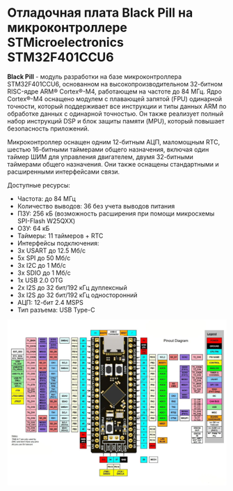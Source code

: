 ﻿# Отладочная плата Black Pill на микроконтроллере STMicroelectronics STM32F401CCU6

**Black Pill** - модуль разработки на базе микроконтроллера STM32F401CСU6,
основанном на высокопроизводительном 32-битном RISC-ядре ARM® Cortex®-M4,
работающем на частоте до 84 МГц. Ядро Cortex®-M4 оснащено модулем с плавающей
запятой (FPU) одинарной точности, который поддерживает все инструкции и типы
данных ARM по обработке данных с одинарной точностью. Он также реализует полный
набор инструкций DSP и блок защиты памяти (MPU), который повышает безопасность
приложений.

Микроконтроллер оснащен одним 12-битным АЦП, маломощным RTC, шестью 16-битными
таймерами общего назначения, включая один таймер ШИМ для управления двигателем,
двумя 32-битными таймерами общего назначения. Они также оснащены стандартными
и расширенными интерфейсами связи. 

Доступные ресурсы:
- Частота: до 84 МГц
- Количество выводов: 36 без учета выводов питания
- ПЗУ: 256 кБ (возможность расширения при помощи микросхемы SPI-Flash W25QXX)
- ОЗУ: 64 кБ
- Таймеры: 11 таймеров + RTC
- Интерфейсы подключения:
- 3x USART до 12.5 Мб/с
- 5x SPI до 50 Мб/с
- 3x I2C до 1 Мб/с
- 3x SDIO до 1 Мб/с
- 1x USB 2.0 OTG
- 2x I2S до 32 бит/192 кГц дуплексный
- 3x I2S до 32 бит/192 кГц односторонний
- АЦП: 12-бит 2.4 MSPS
- Тип разъема: USB Type-C

![Black Pill](black_pill_connectivity.webp)
